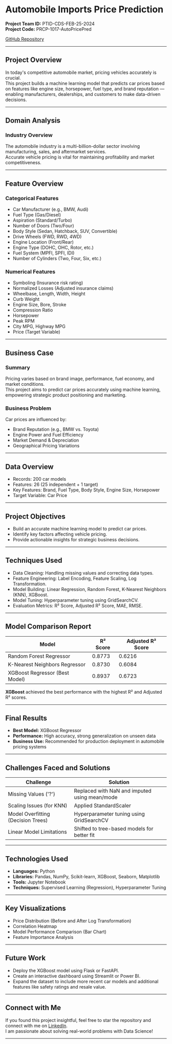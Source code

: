 # Automobile Imports Price Prediction
**Project Team ID:** PTID-CDS-FEB-25-2024  
**Project Code:** PRCP-1017-AutoPricePred  

[GitHub Repository](https://github.com/SURESH745/Auto-Price-Prediction-/tree/main)

---

## Project Overview
In today's competitive automobile market, pricing vehicles accurately is crucial.  
This project builds a machine learning model that predicts car prices based on features like engine size, horsepower, fuel type, and brand reputation — enabling manufacturers, dealerships, and customers to make data-driven decisions.

---

## Domain Analysis

### Industry Overview
The automobile industry is a multi-billion-dollar sector involving manufacturing, sales, and aftermarket services.  
Accurate vehicle pricing is vital for maintaining profitability and market competitiveness.

---

## Feature Overview

### Categorical Features
- Car Manufacturer (e.g., BMW, Audi)
- Fuel Type (Gas/Diesel)
- Aspiration (Standard/Turbo)
- Number of Doors (Two/Four)
- Body Style (Sedan, Hatchback, SUV, Convertible)
- Drive Wheels (FWD, RWD, 4WD)
- Engine Location (Front/Rear)
- Engine Type (DOHC, OHC, Rotor, etc.)
- Fuel System (MPFI, SPFI, IDI)
- Number of Cylinders (Two, Four, Six, etc.)

### Numerical Features
- Symboling (Insurance risk rating)
- Normalized Losses (Adjusted insurance claims)
- Wheelbase, Length, Width, Height
- Curb Weight
- Engine Size, Bore, Stroke
- Compression Ratio
- Horsepower
- Peak RPM
- City MPG, Highway MPG
- Price (Target Variable)

---

## Business Case

### Summary
Pricing varies based on brand image, performance, fuel economy, and market conditions.  
This project aims to predict car prices accurately using machine learning, empowering strategic product positioning and marketing.

### Business Problem
Car prices are influenced by:
- Brand Reputation (e.g., BMW vs. Toyota)
- Engine Power and Fuel Efficiency
- Market Demand & Depreciation
- Geographical Pricing Variations

---

## Data Overview
- Records: 200 car models
- Features: 26 (25 independent + 1 target)
- Key Features: Brand, Fuel Type, Body Style, Engine Size, Horsepower
- Target Variable: Car Price

---

## Project Objectives
- Build an accurate machine learning model to predict car prices.
- Identify key factors affecting vehicle pricing.
- Provide actionable insights for strategic business decisions.

---

## Techniques Used
- Data Cleaning: Handling missing values and correcting data types.
- Feature Engineering: Label Encoding, Feature Scaling, Log Transformation.
- Model Building: Linear Regression, Random Forest, K-Nearest Neighbors (KNN), XGBoost.
- Model Tuning: Hyperparameter tuning using GridSearchCV.
- Evaluation Metrics: R² Score, Adjusted R² Score, MAE, RMSE.

---

## Model Comparison Report

| Model                         | R² Score | Adjusted R² Score |
|--------------------------------|----------|-------------------|
| Random Forest Regressor        | 0.8773   | 0.6216            |
| K-Nearest Neighbors Regressor  | 0.8730   | 0.6084            |
| XGBoost Regressor (Best Model) | 0.8937   | 0.6723            |

**XGBoost** achieved the best performance with the highest R² and Adjusted R² scores.

---

## Final Results
- **Best Model:** XGBoost Regressor
- **Performance:** High accuracy, strong generalization on unseen data
- **Business Use:** Recommended for production deployment in automobile pricing systems

---

## Challenges Faced and Solutions

| Challenge                        | Solution |
|----------------------------------|----------|
| Missing Values ('?')             | Replaced with NaN and imputed using mean/mode |
| Scaling Issues (for KNN)          | Applied StandardScaler |
| Model Overfitting (Decision Trees) | Hyperparameter tuning using GridSearchCV |
| Linear Model Limitations          | Shifted to tree-based models for better fit |

---

## Technologies Used
- **Languages:** Python
- **Libraries:** Pandas, NumPy, Scikit-learn, XGBoost, Seaborn, Matplotlib
- **Tools:** Jupyter Notebook
- **Techniques:** Supervised Learning (Regression), Hyperparameter Tuning

---

## Key Visualizations
- Price Distribution (Before and After Log Transformation)
- Correlation Heatmap
- Model Performance Comparison (Bar Chart)
- Feature Importance Analysis

---

## Future Work
- Deploy the XGBoost model using Flask or FastAPI.
- Create an interactive dashboard using Streamlit or Power BI.
- Expand the dataset to include more recent car models and additional features like safety ratings and resale value.

---

## Connect with Me
If you found this project insightful, feel free to star the repository and connect with me on [LinkedIn](https://www.linkedin.com/).  
I am passionate about solving real-world problems with Data Science!

---


